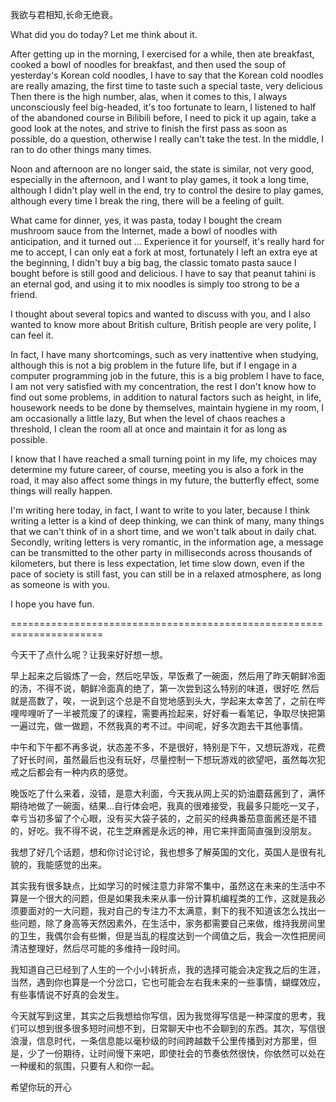我欲与君相知,长命无绝衰。


<p>What did you do today? Let me think about it.</p>
<p>After getting up in the morning, I exercised for a while, then ate breakfast, cooked a bowl of noodles for breakfast, and then used the soup of yesterday's Korean 
  cold noodles, I have to say that the Korean cold noodles are really amazing, the first time to taste such a special taste, very delicious
Then there is the high number, alas, when it comes to this, I always unconsciously feel big-headed, it's too fortunate to learn, I listened to half of the abandoned 
  course in Bilibili before, I need to pick it up again, take a good look at the notes, and strive to finish the first pass as soon as possible, do a question, otherwise
  I really can't take the test. In the middle, I ran to do other things many times.</p>
<p>Noon and afternoon are no longer said, the state is similar, not very good, especially in the afternoon, and I want to play games, it took a long time, although I
  didn't play well in the end, try to control the desire to play games, although every time I break the ring, there will be a feeling of guilt.</p>
<p>What came for dinner, yes, it was pasta, today I bought the cream mushroom sauce from the Internet, made a bowl of noodles with anticipation, and it turned out ... 
  Experience it for yourself, it's really hard for me to accept, I can only eat a fork at most, fortunately I left an extra eye at the beginning, I didn't buy a big bag, 
  the classic tomato pasta sauce I bought before is still good and delicious. I have to say that peanut tahini is an eternal god, and using it to mix noodles is simply
  too strong to be a friend.</p>
<p>I thought about several topics and wanted to discuss with you, and I also wanted to know more about British culture, British people are very polite, I can feel it.</p>
<p>In fact, I have many shortcomings, such as very inattentive when studying, although this is not a big problem in the future life, but if I engage in a computer
  programming job in the future, this is a big problem I have to face, I am not very satisfied with my concentration, the rest I don't know how to find out some 
  problems, in addition to natural factors such as height, in life, housework needs to be done by themselves, maintain hygiene in my room, I am occasionally a little 
  lazy, But when the level of chaos reaches a threshold, I clean the room all at once and maintain it for as long as possible.</p>
<p>I know that I have reached a small turning point in my life, my choices may determine my future career, of course, meeting you is also a fork in the road, it may 
  also affect some things in my future, the butterfly effect, some things will really happen.</p>
<p>I'm writing here today, in fact, I want to write to you later, because I think writing a letter is a kind of deep thinking, we can think of many, many things 
  that we can't think of in a short time, and we won't talk about in daily chat. Secondly, writing letters is very romantic, in the information age, a message can
  be transmitted to the other party in milliseconds across thousands of kilometers, but there is less expectation, let time slow down, even if the pace of society 
  is still fast, you can still be in a relaxed atmosphere, as long as someone is with you.</p>
<p>I hope you have fun.</p>

<p>======================================================================</p>
<p>今天干了点什么呢？让我来好好想一想。</p>
<p>早上起来之后锻炼了一会，然后吃早饭，早饭煮了一碗面，然后用了昨天朝鲜冷面的汤，不得不说，朝鲜冷面真的绝了，第一次尝到这么特别的味道，很好吃
然后就是高数了，唉，一说到这个总是不自觉地感到头大，学起来太幸苦了，之前在哔哩哔哩听了一半被荒废了的课程，需要再捡起来，好好看一看笔记，争取尽快把第一遍过完，做一做题，不然我真的考不过。中间呢，好多次跑去干其他事情。</p>
<p>中午和下午都不再多说，状态差不多，不是很好，特别是下午，又想玩游戏，花费了好长时间，虽然最后也没有玩好，尽量控制一下想玩游戏的欲望吧，虽然每次犯戒之后都会有一种内疚的感觉。</p>
<p>晚饭吃了什么来着，没错，是意大利面，今天我从网上买的奶油蘑菇酱到了，满怀期待地做了一碗面，结果...自行体会吧，我真的很难接受，我最多只能吃一叉子，幸亏当初多留了个心眼，没有买大袋子装的，之前买的经典番茄意面酱还是不错的，好吃。我不得不说，花生芝麻酱是永远的神，用它来拌面简直强到没朋友。</p>
<p>我想了好几个话题，想和你讨论讨论，我也想多了解英国的文化，英国人是很有礼貌的，我能感觉的出来。</p>
<p>其实我有很多缺点，比如学习的时候注意力非常不集中，虽然这在未来的生活中不算是一个很大的问题，但是如果我未来从事一份计算机编程类的工作，这就是我必须要面对的一大问题，我对自己的专注力不太满意，剩下的我不知道该怎么找出一些问题，除了身高等天然因素外，在生活中，家务都需要自己来做，维持我房间里的卫生，我偶尔会有些懒，但是当乱的程度达到一个阈值之后，我会一次性把房间清洁整理好，然后尽可能的多维持一段时间。</p>
<p>我知道自己已经到了人生的一个小小转折点，我的选择可能会决定我之后的生涯，当然，遇到你也算是一个分岔口，它也可能会左右我未来的一些事情，蝴蝶效应，有些事情说不好真的会发生。</p>
<p>今天就写到这里，其实之后我想给你写信，因为我觉得写信是一种深度的思考，我们可以想到很多很多短时间想不到，日常聊天中也不会聊到的东西。其次，写信很浪漫，信息时代，一条信息能以毫秒级的时间跨越数千公里传播到对方那里，但是，少了一份期待，让时间慢下来吧，即使社会的节奏依然很快，你依然可以处在一种缓和的氛围，只要有人和你一起。</p>
<p>希望你玩的开心</p>
